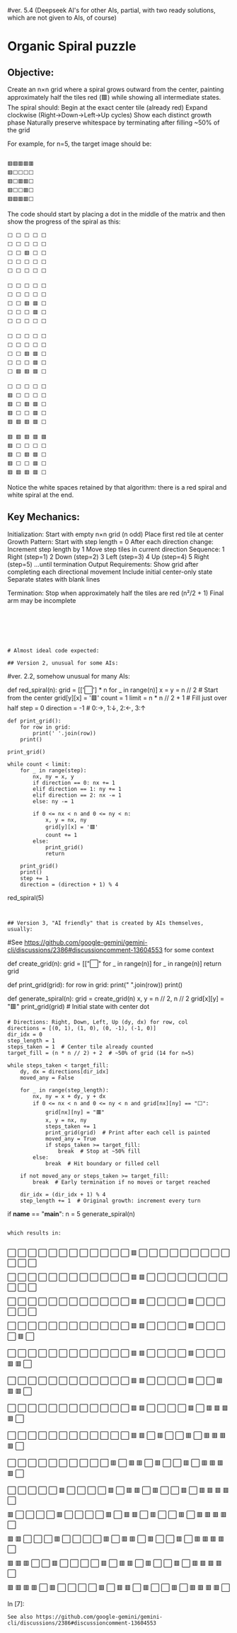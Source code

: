 #ver. 5.4 (Deepseek AI's for other AIs, partial, with two ready solutions, which are not given to AIs, of course) 

# Organic Spiral puzzle

## Objective:

Create an n×n grid where a spiral grows outward from the center, painting approximately half the tiles red (🟥) while showing all intermediate states. The spiral should:
Begin at the exact center tile (already red)
Expand clockwise (Right→Down→Left→Up cycles)
Show each distinct growth phase
Naturally preserve whitespace by terminating after filling ~50% of the grid

 
For example, for n=5, the target image should be:


```

🟥🟥🟥🟥🟥
🟥⬜⬜⬜⬜
🟥⬜🟥🟥⬜
🟥⬜⬜🟥⬜
🟥🟥🟥🟥⬜
```

The code should start by placing a dot in the middle of the matrix and then show the progress of the spiral as this: 
```
⬜ ⬜ ⬜ ⬜ ⬜
⬜ ⬜ ⬜ ⬜ ⬜
⬜ ⬜ 🟥 ⬜ ⬜
⬜ ⬜ ⬜ ⬜ ⬜
⬜ ⬜ ⬜ ⬜ ⬜

⬜ ⬜ ⬜ ⬜ ⬜
⬜ ⬜ ⬜ ⬜ ⬜
⬜ ⬜ 🟥 🟥 ⬜
⬜ ⬜ ⬜ 🟥 ⬜
⬜ ⬜ ⬜ ⬜ ⬜

⬜ ⬜ ⬜ ⬜ ⬜
⬜ ⬜ ⬜ ⬜ ⬜
⬜ ⬜ 🟥 🟥 ⬜
⬜ ⬜ ⬜ 🟥 ⬜
⬜ 🟥 🟥 🟥 ⬜

⬜ ⬜ ⬜ ⬜ ⬜
🟥 ⬜ ⬜ ⬜ ⬜
🟥 ⬜ 🟥 🟥 ⬜
🟥 ⬜ ⬜ 🟥 ⬜
🟥 🟥 🟥 🟥 ⬜

🟥 🟥 🟥 🟥 🟥
🟥 ⬜ ⬜ ⬜ ⬜
🟥 ⬜ 🟥 🟥 ⬜
🟥 ⬜ ⬜ 🟥 ⬜
🟥 🟥 🟥 🟥 ⬜

```


Notice the white spaces retained by that algorithm: there is a red spiral and white spiral at the end. 


## Key Mechanics:
Initialization:
Start with empty n×n grid (n odd)
Place first red tile at center
Growth Pattern:
Start with step length = 0
After each direction change:
Increment step length by 1
Move step tiles in current direction
Sequence:
1 Right (step=1)
2 Down (step=2)
3 Left (step=3)
4 Up (step=4)
5 Right (step=5)
...until termination
Output Requirements:
Show grid after completing each directional movement
Include initial center-only state
Separate states with blank lines




Termination:
Stop when approximately half the tiles are red (n²/2 + 1)
Final arm may be incomplete



```



```



```



# Almost ideal code expected: 

## Version 2, unusual for some AIs:
```
#ver. 2.2, somehow unusual for many AIs:

def red_spiral(n):
    grid = [['⬜'] * n for _ in range(n)]
    x = y = n // 2  # Start from the center
    grid[y][x] = '🟥'
    count = 1
    limit = n * n // 2 + 1  # Fill just over half
    step = 0
    direction = -1  # 0:→, 1:↓, 2:←, 3:↑

    def print_grid():
        for row in grid:
            print(' '.join(row))
        print()

    print_grid()

    while count < limit:
        for _ in range(step):
            nx, ny = x, y
            if direction == 0: nx += 1
            elif direction == 1: ny += 1
            elif direction == 2: nx -= 1
            else: ny -= 1

            if 0 <= nx < n and 0 <= ny < n:
                x, y = nx, ny
                grid[y][x] = '🟥'
                count += 1
            else:
                print_grid()
                return

        print_grid()
        print()
        step += 1
        direction = (direction + 1) % 4

red_spiral(5)
```


## Version 3, "AI friendly" that is created by AIs themselves, usually: 
```
#See https://github.com/google-gemini/gemini-cli/discussions/2386#discussioncomment-13604553 for some context

def create_grid(n):
    grid = [["⬜" for _ in range(n)] for _ in range(n)]
    return grid

def print_grid(grid):
    for row in grid:
        print(" ".join(row))
    print()

def generate_spiral(n):
    grid = create_grid(n)
    x, y = n // 2, n // 2
    grid[x][y] = "🟥"
    print_grid(grid)  # Initial state with center dot

    # Directions: Right, Down, Left, Up (dy, dx) for row, col
    directions = [(0, 1), (1, 0), (0, -1), (-1, 0)]
    dir_idx = 0
    step_length = 1
    steps_taken = 1  # Center tile already counted
    target_fill = (n * n // 2) + 2  # ~50% of grid (14 for n=5)

    while steps_taken < target_fill:
        dy, dx = directions[dir_idx]
        moved_any = False

        for _ in range(step_length):
            nx, ny = x + dy, y + dx
            if 0 <= nx < n and 0 <= ny < n and grid[nx][ny] == "⬜":
                grid[nx][ny] = "🟥"
                x, y = nx, ny
                steps_taken += 1
                print_grid(grid)  # Print after each cell is painted
                moved_any = True
                if steps_taken >= target_fill:
                    break  # Stop at ~50% fill
            else:
                break  # Hit boundary or filled cell

        if not moved_any or steps_taken >= target_fill:
            break  # Early termination if no moves or target reached

        dir_idx = (dir_idx + 1) % 4
        step_length += 1  # Original growth: increment every turn

if __name__ == "__main__":
    n = 5
    generate_spiral(n)


```

which results in:
    
```


⬜ ⬜ ⬜ ⬜ ⬜
⬜ ⬜ ⬜ ⬜ ⬜
⬜ ⬜ 🟥 ⬜ ⬜
⬜ ⬜ ⬜ ⬜ ⬜
⬜ ⬜ ⬜ ⬜ ⬜

⬜ ⬜ ⬜ ⬜ ⬜
⬜ ⬜ ⬜ ⬜ ⬜
⬜ ⬜ 🟥 🟥 ⬜
⬜ ⬜ ⬜ ⬜ ⬜
⬜ ⬜ ⬜ ⬜ ⬜

⬜ ⬜ ⬜ ⬜ ⬜
⬜ ⬜ ⬜ ⬜ ⬜
⬜ ⬜ 🟥 🟥 ⬜
⬜ ⬜ ⬜ 🟥 ⬜
⬜ ⬜ ⬜ ⬜ ⬜

⬜ ⬜ ⬜ ⬜ ⬜
⬜ ⬜ ⬜ ⬜ ⬜
⬜ ⬜ 🟥 🟥 ⬜
⬜ ⬜ ⬜ 🟥 ⬜
⬜ ⬜ ⬜ 🟥 ⬜

⬜ ⬜ ⬜ ⬜ ⬜
⬜ ⬜ ⬜ ⬜ ⬜
⬜ ⬜ 🟥 🟥 ⬜
⬜ ⬜ ⬜ 🟥 ⬜
⬜ ⬜ 🟥 🟥 ⬜

⬜ ⬜ ⬜ ⬜ ⬜
⬜ ⬜ ⬜ ⬜ ⬜
⬜ ⬜ 🟥 🟥 ⬜
⬜ ⬜ ⬜ 🟥 ⬜
⬜ 🟥 🟥 🟥 ⬜

⬜ ⬜ ⬜ ⬜ ⬜
⬜ ⬜ ⬜ ⬜ ⬜
⬜ ⬜ 🟥 🟥 ⬜
⬜ ⬜ ⬜ 🟥 ⬜
🟥 🟥 🟥 🟥 ⬜

⬜ ⬜ ⬜ ⬜ ⬜
⬜ ⬜ ⬜ ⬜ ⬜
⬜ ⬜ 🟥 🟥 ⬜
🟥 ⬜ ⬜ 🟥 ⬜
🟥 🟥 🟥 🟥 ⬜

⬜ ⬜ ⬜ ⬜ ⬜
⬜ ⬜ ⬜ ⬜ ⬜
🟥 ⬜ 🟥 🟥 ⬜
🟥 ⬜ ⬜ 🟥 ⬜
🟥 🟥 🟥 🟥 ⬜

⬜ ⬜ ⬜ ⬜ ⬜
🟥 ⬜ ⬜ ⬜ ⬜
🟥 ⬜ 🟥 🟥 ⬜
🟥 ⬜ ⬜ 🟥 ⬜
🟥 🟥 🟥 🟥 ⬜

🟥 ⬜ ⬜ ⬜ ⬜
🟥 ⬜ ⬜ ⬜ ⬜
🟥 ⬜ 🟥 🟥 ⬜
🟥 ⬜ ⬜ 🟥 ⬜
🟥 🟥 🟥 🟥 ⬜

🟥 🟥 ⬜ ⬜ ⬜
🟥 ⬜ ⬜ ⬜ ⬜
🟥 ⬜ 🟥 🟥 ⬜
🟥 ⬜ ⬜ 🟥 ⬜
🟥 🟥 🟥 🟥 ⬜

🟥 🟥 🟥 ⬜ ⬜
🟥 ⬜ ⬜ ⬜ ⬜
🟥 ⬜ 🟥 🟥 ⬜
🟥 ⬜ ⬜ 🟥 ⬜
🟥 🟥 🟥 🟥 ⬜

🟥 🟥 🟥 🟥 ⬜
🟥 ⬜ ⬜ ⬜ ⬜
🟥 ⬜ 🟥 🟥 ⬜
🟥 ⬜ ⬜ 🟥 ⬜
🟥 🟥 🟥 🟥 ⬜


In [7]: 
```
See also https://github.com/google-gemini/gemini-cli/discussions/2386#discussioncomment-13604553
